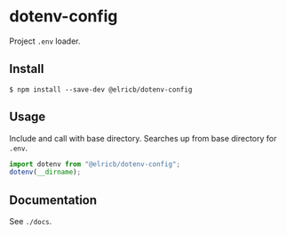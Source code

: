 # dotenv-config

Project `.env` loader.

## Install

```
$ npm install --save-dev @elricb/dotenv-config
```

## Usage

Include and call with base directory.  Searches up from base directory for `.env`.

```js
import dotenv from "@elricb/dotenv-config";
dotenv(__dirname);
```

## Documentation

See `./docs`.
